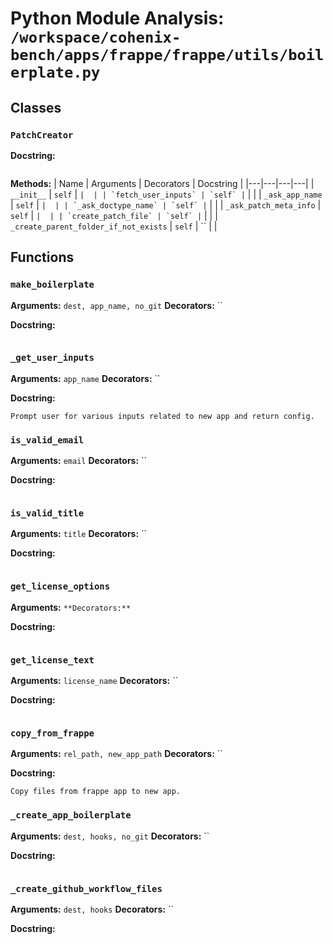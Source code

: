 # Python Module Analysis: `/workspace/cohenix-bench/apps/frappe/frappe/utils/boilerplate.py`

## Classes

### `PatchCreator`


**Docstring:**
```

```

**Methods:**
| Name | Arguments | Decorators | Docstring |
|---|---|---|---|
| `__init__` | `self` | `` |  |
| `fetch_user_inputs` | `self` | `` |  |
| `_ask_app_name` | `self` | `` |  |
| `_ask_doctype_name` | `self` | `` |  |
| `_ask_patch_meta_info` | `self` | `` |  |
| `create_patch_file` | `self` | `` |  |
| `_create_parent_folder_if_not_exists` | `self` | `` |  |





## Functions

### `make_boilerplate`
**Arguments:** `dest, app_name, no_git`
**Decorators:** ``

**Docstring:**
```

```
### `_get_user_inputs`
**Arguments:** `app_name`
**Decorators:** ``

**Docstring:**
```
Prompt user for various inputs related to new app and return config.
```
### `is_valid_email`
**Arguments:** `email`
**Decorators:** ``

**Docstring:**
```

```
### `is_valid_title`
**Arguments:** `title`
**Decorators:** ``

**Docstring:**
```

```
### `get_license_options`
**Arguments:** ``
**Decorators:** ``

**Docstring:**
```

```
### `get_license_text`
**Arguments:** `license_name`
**Decorators:** ``

**Docstring:**
```

```
### `copy_from_frappe`
**Arguments:** `rel_path, new_app_path`
**Decorators:** ``

**Docstring:**
```
Copy files from frappe app to new app.
```
### `_create_app_boilerplate`
**Arguments:** `dest, hooks, no_git`
**Decorators:** ``

**Docstring:**
```

```
### `_create_github_workflow_files`
**Arguments:** `dest, hooks`
**Decorators:** ``

**Docstring:**
```

```

